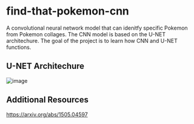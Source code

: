 # find-that-pokemon-cnn

A convolutional neural network model that can idenitfy specific Pokemon from Pokemon collages. The CNN model is based on the U-NET architechure. The goal of the project is to learn how CNN and U-NET functions.

## U-NET Architechure
![image](https://github.com/user-attachments/assets/2943bc79-b844-44d5-b324-980fd3e62af4)

## Additional Resources
https://arxiv.org/abs/1505.04597
